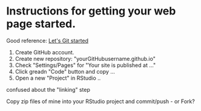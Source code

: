 # Instructions for getting your web page started.

Good reference: [Let's Git started](https://happygitwithr.com/)

1. Create GitHub account.
2. Create new repository: "yourGitHubusername.github.io"
3. Check "Settings/Pages" for "Your site is published at ..."
4. Click greadn "Code" button and copy ...
5. Open a new "Project" in RStudio ..

confused about the "linking" step

Copy zip files of mine into your RStudio project and commit/push - or Fork?

